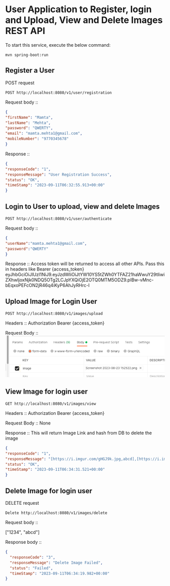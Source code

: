 # User Application to Register, login and Upload, View and Delete Images REST API

To start this service, execute the below command:

    mvn spring-boot:run

## Register a User
POST request

    POST http://localhost:8080/v1/user/registration

Request body ::
```json
{
"firstName": "Mamta",
"lastName": "Mehta",
"password": "QWERTY",
"email": "mamta.mehta1@gmail.com",
"mobileNumber": "9770345678"
}
```

Response ::
```json
{
"responseCode": "1",
"responseMessage": "User Registration Success",
"status": "OK",
"timeStamp": "2023-09-11T06:32:55.913+00:00"
}
```

## Login to User to upload, view and delete Images

    POST http://localhost:8080/v1/user/authenticate

Request body ::
```json
{
"userName":"mamta.mehta1@gmail.com",
"password":"QWERTY"
}
```

Response ::
Access token will be returned to access all other APIs. Pass this in headers like
Bearer {access_token}
eyJhbGciOiJIUzI1NiJ9.eyJzdWIiOiJtYW10YS5tZWh0YTFAZ21haWwuY29tIiwiZXhwIjoxNjk0NDQ5OTg2LCJpYXQiOjE2OTQ0MTM5ODZ9.pIBw-vMnc-bEqxoPEFcON2jR46q4iKyP6AhJyRHrc-I

## Upload Image for Login User 

    POST http://localhost:8080/v1/images/upload

Headers ::
Authorization Bearer {access_token}

Request Body ::
![img.png](img.png)

## View Image for login user

    GET http://localhost:8080/v1/images/view

Headers ::
Authorization Bearer {access_token}

Request Body :: None

Response ::
This will return Image Link and hash from DB to delete the image

```json
{
"responseCode": "1",
"responseMessage": "[https://i.imgur.com/gHGJ9k.jpg,abcd],[https://i.imgur.com/gHGJ9k.jpg,ghjk]",
"status": "OK",
"timeStamp": "2023-09-11T06:34:31.521+00:00"
}
```

## Delete Image for login user
DELETE request

    Delete http://localhost:8080/v1/images/delete

Request body :: 

["1234", "abcd"]

Response body ::
```json
{
  "responseCode": "3",
  "responseMessage": "Delete Image Failed",
  "status": "Failed",
  "timeStamp": "2023-09-11T06:34:19.982+00:00"
}
```


